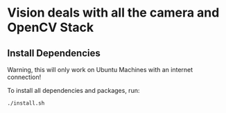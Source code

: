 # Vision deals with all the camera and OpenCV Stack

## Install Dependencies
Warning, this will only work on Ubuntu Machines with an internet connection!

To install all dependencies and packages, run:
```
./install.sh
```



